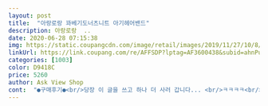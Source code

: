 ```yaml
---
layout: post 
title:  "아랑로랑 꽈베기도너츠니트 아기헤어밴드" 
description: 아랑로랑  ..
date: 2020-06-28 07:15:38 
img: https://static.coupangcdn.com/image/retail/images/2019/11/27/10/8/6bec5355-9f09-448d-97cc-134cecf02ec8.jpg 
linkUrl: https://link.coupang.com/re/AFFSDP?lptag=AF3600438&subid=ahnPublicAsk&pageKey=345436360&itemId=1097075250&vendorItemId=5618749609&traceid=V0-113-33278dc429d5882f 
categories: [1003] 
color: D9418C 
price: 5260 
author: Ask View Shop 
cont:  "●구매후기●<br/>당장 이 글을 쓰고 하나 더 사러 갑니다... <br/>ㅋㅋㅋㅋ<br/>레드랑 두가지컬러삿어요 너무 마음에들어서<br/>보는사람마다 이쁘다고 난리였어요.<br/> 안이쁜 우리딸 이뻐보이게 해주는 헤어밴드에요 겨자색도 샀는데 그건 별루... <br/>  코랄이랑 인디핑크 하나씩 더 사러 왔는데 인핑은 품절이네요 아쉽<br/>아 빨아서 씌워야 하는데 새벽배송 와서 뜯어보고 너무 이뻐서 걍 바로 씌워서 얼집 보냈어요.<br/><br/>얼굴은 작지만 머리둘레는 97프로 입니다.<br/> 제 딸 보다 큰 아이가 3명 정도밖에 없다는 뜻이래요.<br/><br/>이 말을 하는 이유는, 그럼에도 불구하고 잘 맞았고 잘 늘어나고 쫀쫀하지 않아요.<br/> 너무 쫀쫀하면 아기들 머리에 씌우기 부담스럽더라고요.<br/> 머리 자국도 남고.<br/>.<br/> 하지만 이 아랍 히잡 스타일 머리띠는 절대 그렇지 않습니다.<br/> 널널하고.<br/><br/>제 딸 참고로 15개월 차 아기입니다.<br/><br/>진짜 너무 한 것 아닙니까!!!!!! 이 가격에!!!!!! 이렇게 품질이 좋은 머리띠가 오다니.<br/> 정말 너무너무너무너무너무 이쁩니다.<br/> 다 색깔별로 쟁여놔도 될듯.<br/> 무조건 사세요 걍.<br/><br/>컬러별러 구입완료햇어요<br/>" 
---
```

